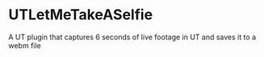 # UTLetMeTakeASelfie
A UT plugin that captures 6 seconds of live footage in UT and saves it to a webm file
